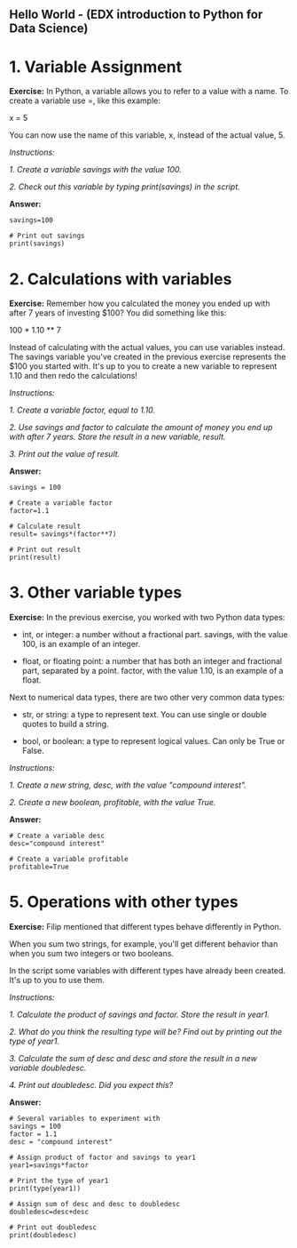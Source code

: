## Hello World - (EDX introduction to Python for Data Science)
# 1. Variable Assignment
**Exercise:**
In Python, a variable allows you to refer to a value with a name. To create a variable use =, like this example:

x = 5

You can now use the name of this variable, x, instead of the actual value, 5.

*Instructions:*

*1. Create a variable savings with the value 100.*

*2. Check out this variable by typing print(savings) in the script.*

**Answer:**

```# Create a variable savings
savings=100

# Print out savings
print(savings)
```

# 2. Calculations with variables
**Exercise:**
Remember how you calculated the money you ended up with after 7 years of investing $100? You did something like this:

100 * 1.10 ** 7

Instead of calculating with the actual values, you can use variables instead. The savings variable you've created in the previous exercise represents the $100 you started with. It's up to you to create a new variable to represent 1.10 and then redo the calculations!

*Instructions:*

*1. Create a variable factor, equal to 1.10.*

*2. Use savings and factor to calculate the amount of money you end up with after 7 years. Store the result in a new variable, result.*

*3. Print out the value of result.*

**Answer:**

```# Create a variable savings
savings = 100

# Create a variable factor
factor=1.1

# Calculate result
result= savings*(factor**7)

# Print out result
print(result)
```

# 3. Other variable types
**Exercise:**
In the previous exercise, you worked with two Python data types:

* int, or integer: a number without a fractional part. savings, with the value 100, is an example of an integer.

* float, or floating point: a number that has both an integer and fractional part, separated by a point. factor, with the value 1.10, is an example of a float.

Next to numerical data types, there are two other very common data types:

* str, or string: a type to represent text. You can use single or double quotes to build a string.

* bool, or boolean: a type to represent logical values. Can only be True or False.

*Instructions:*

*1. Create a new string, desc, with the value "compound interest".*

*2. Create a new boolean, profitable, with the value True.*



**Answer:**

```
# Create a variable desc
desc="compound interest"

# Create a variable profitable
profitable=True
```
# 5. Operations with other types
**Exercise:**
Filip mentioned that different types behave differently in Python.

When you sum two strings, for example, you'll get different behavior than when you sum two integers or two booleans.

In the script some variables with different types have already been created. It's up to you to use them.

*Instructions:*

*1. Calculate the product of savings and factor. Store the result in year1.*

*2. What do you think the resulting type will be? Find out by printing out the type of year1.*

*3. Calculate the sum of desc and desc and store the result in a new variable doubledesc.*

*4. Print out doubledesc. Did you expect this?*



**Answer:**

```
# Several variables to experiment with
savings = 100
factor = 1.1
desc = "compound interest"

# Assign product of factor and savings to year1
year1=savings*factor

# Print the type of year1
print(type(year1))

# Assign sum of desc and desc to doubledesc
doubledesc=desc+desc

# Print out doubledesc
print(doubledesc)
```
